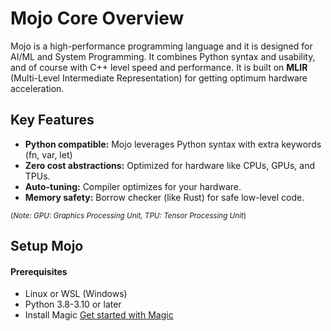 # Mojo Core Overview

Mojo is a high-performance programming language and it is designed for AI/ML and System Programming.
It combines Python syntax and usability, and of course with C++ level speed and performance.
It is built on **MLIR** (Multi-Level Intermediate Representation) for getting optimum hardware acceleration.

## Key Features

- **Python compatible:** Mojo leverages Python syntax with extra keywords (fn, var, let)
- **Zero cost abstractions:** Optimized for hardware like CPUs, GPUs, and TPUs.
- **Auto-tuning:** Compiler optimizes for your hardware.
- **Memory safety:** Borrow checker (like Rust) for safe low-level code.

<small>(*Note: GPU: Graphics Processing Unit, TPU: Tensor Processing Unit*)</small>

## Setup Mojo

#### Prerequisites

- Linux or WSL (Windows)
- Python 3.8-3.10 or later
- Install Magic [Get started with Magic](https://docs.modular.com/magic)

